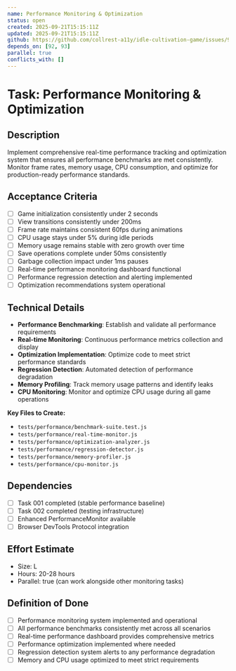 ```yaml
---
name: Performance Monitoring & Optimization
status: open
created: 2025-09-21T15:15:11Z
updated: 2025-09-21T15:15:11Z
github: https://github.com/collrest-a11y/idle-cultivation-game/issues/98
depends_on: [92, 93]
parallel: true
conflicts_with: []
---
```


# Task: Performance Monitoring & Optimization

## Description
Implement comprehensive real-time performance tracking and optimization system that ensures all performance benchmarks are met consistently. Monitor frame rates, memory usage, CPU consumption, and optimize for production-ready performance standards.

## Acceptance Criteria
- [ ] Game initialization consistently under 2 seconds
- [ ] View transitions consistently under 200ms
- [ ] Frame rate maintains consistent 60fps during animations
- [ ] CPU usage stays under 5% during idle periods
- [ ] Memory usage remains stable with zero growth over time
- [ ] Save operations complete under 50ms consistently
- [ ] Garbage collection impact under 1ms pauses
- [ ] Real-time performance monitoring dashboard functional
- [ ] Performance regression detection and alerting implemented
- [ ] Optimization recommendations system operational

## Technical Details
- **Performance Benchmarking**: Establish and validate all performance requirements
- **Real-time Monitoring**: Continuous performance metrics collection and display
- **Optimization Implementation**: Optimize code to meet strict performance standards
- **Regression Detection**: Automated detection of performance degradation
- **Memory Profiling**: Track memory usage patterns and identify leaks
- **CPU Monitoring**: Monitor and optimize CPU usage during all game operations

**Key Files to Create:**
- `tests/performance/benchmark-suite.test.js`
- `tests/performance/real-time-monitor.js`
- `tests/performance/optimization-analyzer.js`
- `tests/performance/regression-detector.js`
- `tests/performance/memory-profiler.js`
- `tests/performance/cpu-monitor.js`

## Dependencies
- [ ] Task 001 completed (stable performance baseline)
- [ ] Task 002 completed (testing infrastructure)
- [ ] Enhanced PerformanceMonitor available
- [ ] Browser DevTools Protocol integration

## Effort Estimate
- Size: L
- Hours: 20-28 hours
- Parallel: true (can work alongside other monitoring tasks)

## Definition of Done
- [ ] Performance monitoring system implemented and operational
- [ ] All performance benchmarks consistently met across all scenarios
- [ ] Real-time performance dashboard provides comprehensive metrics
- [ ] Performance optimization implemented where needed
- [ ] Regression detection system alerts to any performance degradation
- [ ] Memory and CPU usage optimized to meet strict requirements